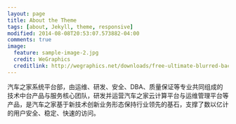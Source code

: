 ```yaml
---
layout: page
title: About the Theme
tags: [about, Jekyll, theme, responsive]
modified: 2014-08-08T20:53:07.573882-04:00
comments: true
image:
  feature: sample-image-2.jpg
  credit: WeGraphics
  creditlink: http://wegraphics.net/downloads/free-ultimate-blurred-background-pack/
---
```

汽车之家系统平台部，由运维、研发、安全、DBA、质量保证等专业共同组成的技术中台产品与服务核心团队，研发并运营汽车之家云计算平台与运维管理平台等产品，是汽车之家基于新技术创新业务形态保持行业领先的基石，支撑了数以亿计的用户安全、稳定、快速的访问。
